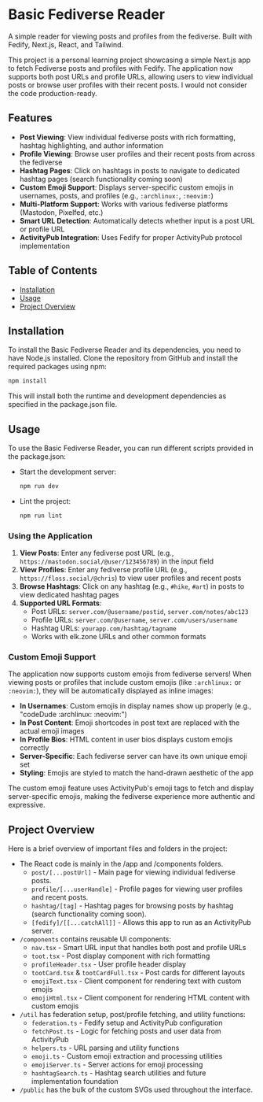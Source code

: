 # Basic Fediverse Reader

A simple reader for viewing posts and profiles from the fediverse. Built with Fedify, Next.js, React, and Tailwind.

This project is a personal learning project showcasing a simple Next.js app to fetch Fediverse posts and profiles with Fedify. The application now supports both post URLs and profile URLs, allowing users to view individual posts or browse user profiles with their recent posts. I would not consider the code production-ready.

## Features

- **Post Viewing**: View individual fediverse posts with rich formatting, hashtag highlighting, and author information
- **Profile Viewing**: Browse user profiles and their recent posts from across the fediverse  
- **Hashtag Pages**: Click on hashtags in posts to navigate to dedicated hashtag pages (search functionality coming soon)
- **Custom Emoji Support**: Displays server-specific custom emojis in usernames, posts, and profiles (e.g., `:archlinux:`, `:neovim:`)
- **Multi-Platform Support**: Works with various fediverse platforms (Mastodon, Pixelfed, etc.)
- **Smart URL Detection**: Automatically detects whether input is a post URL or profile URL
- **ActivityPub Integration**: Uses Fedify for proper ActivityPub protocol implementation

## Table of Contents

- [Installation](#installation)
- [Usage](#usage)
- [Project Overview](#project-overview)

## Installation

To install the Basic Fediverse Reader and its dependencies, you need to have Node.js installed. Clone the repository from GitHub and install the required packages using npm:

```sh
npm install
```

This will install both the runtime and development dependencies as specified in the package.json file.

## Usage

To use the Basic Fediverse Reader, you can run different scripts provided in the package.json:

- Start the development server:  

  ```sh
  npm run dev
  ```

- Lint the project:  

  ```sh
  npm run lint
  ```

### Using the Application

1. **View Posts**: Enter any fediverse post URL (e.g., `https://mastodon.social/@user/123456789`) in the input field
2. **View Profiles**: Enter any fediverse profile URL (e.g., `https://floss.social/@chris`) to view user profiles and recent posts
3. **Browse Hashtags**: Click on any hashtag (e.g., `#hike`, `#art`) in posts to view dedicated hashtag pages
4. **Supported URL Formats**:
   - Post URLs: `server.com/@username/postid`, `server.com/notes/abc123`
   - Profile URLs: `server.com/@username`, `server.com/users/username`
   - Hashtag URLs: `yourapp.com/hashtag/tagname`
   - Works with elk.zone URLs and other common formats

### Custom Emoji Support

The application now supports custom emojis from fediverse servers! When viewing posts or profiles that include custom emojis (like `:archlinux:` or `:neovim:`), they will be automatically displayed as inline images:

- **In Usernames**: Custom emojis in display names show up properly (e.g., "codeDude :archlinux: :neovim:")
- **In Post Content**: Emoji shortcodes in post text are replaced with the actual emoji images
- **In Profile Bios**: HTML content in user bios displays custom emojis correctly
- **Server-Specific**: Each fediverse server can have its own unique emoji set
- **Styling**: Emojis are styled to match the hand-drawn aesthetic of the app

The custom emoji feature uses ActivityPub's emoji tags to fetch and display server-specific emojis, making the fediverse experience more authentic and expressive.

## Project Overview

Here is a brief overview of important files and folders in the project:

- The React code is mainly in the /app and /components folders.
  - `post/[...postUrl]` - Main page for viewing individual fediverse posts.
  - `profile/[...userHandle]` - Profile pages for viewing user profiles and recent posts.
  - `hashtag/[tag]` - Hashtag pages for browsing posts by hashtag (search functionality coming soon).
  - `[fedify]/[[...catchAll]]` - Allows this app to run as an ActivityPub server.
- `/components` contains reusable UI components:
  - `nav.tsx` - Smart URL input that handles both post and profile URLs
  - `toot.tsx` - Post display component with rich formatting
  - `profileHeader.tsx` - User profile header display
  - `tootCard.tsx` & `tootCardFull.tsx` - Post cards for different layouts
  - `emojiText.tsx` - Client component for rendering text with custom emojis
  - `emojiHtml.tsx` - Client component for rendering HTML content with custom emojis
- `/util` has federation setup, post/profile fetching, and utility functions:
  - `federation.ts` - Fedify setup and ActivityPub configuration
  - `fetchPost.ts` - Logic for fetching posts and user data from ActivityPub
  - `helpers.ts` - URL parsing and utility functions
  - `emoji.ts` - Custom emoji extraction and processing utilities
  - `emojiServer.ts` - Server actions for emoji processing
  - `hashtagSearch.ts` - Hashtag search utilities and future implementation foundation
- `/public` has the bulk of the custom SVGs used throughout the interface.

